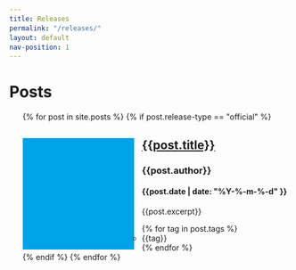 ```yaml
---
title: Releases
permalink: "/releases/"
layout: default
nav-position: 1
---
```


<div class="home">

  <h1 class="page-heading">Posts</h1>

  <ul class="post-list">
    {% for post in site.posts %}
		{% if post.release-type == "official" %}
			<div class="post-preview-entry">
				<img src="/assets/img/sample-image.png" style="float: left; margin-right: 1em;">
				<a href="{{post.url}}"><h2 class="post-preview-name">{{post.title}}</h2></a>
				<h3 class="post-preview-author">{{post.author}}</h3>
				<h4 class="post-preview-date">{{post.date | date: "%Y-%-m-%-d" }}</h4>
				<div class="post-preview-snippet">{{post.excerpt}}</div>
				<div class="post-preview-tags">
				<ul>
				{% for tag in post.tags %}
					<li>{{tag}}</li>
				{% endfor %}
				</ul>
				</div>
			</div>
		{% endif %}
	{% endfor %}
  </ul>

</div>